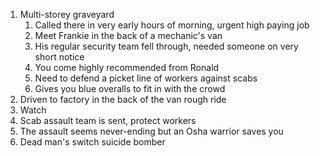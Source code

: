 1. Multi-storey graveyard
	1. Called there in very early hours of morning, urgent high paying job
	2. Meet Frankie in the back of a mechanic's van
	3. His regular security team fell through, needed someone on very short notice
	4. You come highly recommended from Ronald
	5. Need to defend a picket line of workers against scabs
	6. Gives you blue overalls to fit in with the crowd
2. Driven to factory in the back of the van rough ride 
4. Watch
5. Scab assault team is sent, protect workers
6. The assault seems never-ending but an Osha warrior saves you
7. Dead man's switch suicide bomber
<!--stackedit_data:
eyJoaXN0b3J5IjpbLTE3OTg2NjE4MiwtMTIwOTcwODI1OSwxOD
U5Mzc3NjQsODAxNjEwNjMwLC0xNzg0MDQwMDIsMTM0Mjk0ODE0
NCwtMjA4ODc0NjYxMiw3MzA5OTgxMTZdfQ==
-->